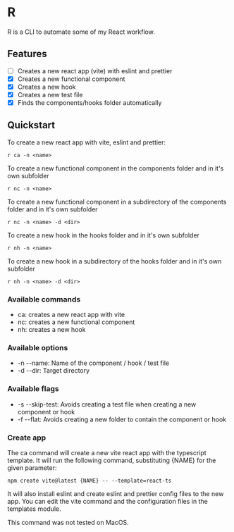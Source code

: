 # R

R is a CLI to automate some of my React workflow.

## Features

- [ ] Creates a new react app (vite) with eslint and prettier
- [x] Creates a new functional component
- [x] Creates a new hook
- [x] Creates a new test file
- [x] Finds the components/hooks folder automatically

## Quickstart

To create a new react app with vite, eslint and prettier:

```
r ca -n <name>
```

To create a new functional component in the components folder and in it's own subfolder

```
r nc -n <name>
```

To create a new functional component in a subdirectory of the components folder and in it's own subfolder

```
r nc -n <name> -d <dir>
```

To create a new hook in the hooks folder and in it's own subfolder

```
r nh -n <name>
```

To create a new hook in a subdirectory of the hooks folder and in it's own subfolder

```
r nh -n <name> -d <dir>
```

### Available commands

- ca: creates a new react app with vite
- nc: creates a new functional component
- nh: creates a new hook

### Available options

- -n --name: Name of the component / hook / test file
- -d --dir: Target directory

### Available flags

- -s --skip-test: Avoids creating a test file when creating a new component or hook
- -f --flat: Avoids creating a new folder to contain the component or hook

### Create app

The ca command will create a new vite react app with the typescript template. It will run the following command, substituting {NAME} for the given parameter:

`npm create vite@latest {NAME} -- --template=react-ts`

It will also install eslint and create eslint and prettier config files to the new app. You can edit the vite command and the configuration files in the templates module.

This command was not tested on MacOS.
